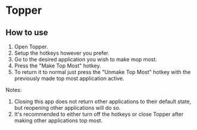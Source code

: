 # Topper

## How to use

1. Open Topper.
2. Setup the hotkeys however you prefer.
3. Go to the desired application you wish to make mop most.
4. Press the "Make Top Most" hotkey.
5. To return it to normal just press the "Unmake Top Most" hotkey with the previously made top most application active.

Notes: 
1. Closing this app does not return other applications to their default state, but reopening other applications will do so.
2. It's recommended to either turn off the hotkeys or close Topper after making other applications top most.
